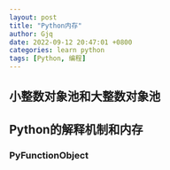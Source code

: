 ```yaml
---
layout: post
title: "Python内存"
author: Gjq
date: 2022-09-12 20:47:01 +0800
categories: learn python
tags: [Python, 编程]
---
```

## 小整数对象池和大整数对象池

## Python的解释机制和内存

### PyFunctionObject
